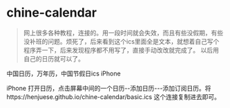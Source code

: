 # chine-calendar
> 网上很多各种教程，连接的。用一段时间就会失效，而且有些没假期，有些没补班的问题。烦死了，后来看到这个ics里面全是文本，就想着自己写个程序弄一下，后来发现程序都不用写了，直接手动改改就完成了。
以后用自己的日历就可以了。

中国日历，万年历，中国节假日ics iPhone


iPhone 打开日历，点击屏幕中间的一个日历--添加日历---添加订阅日历。将https://henjuese.github.io/chine-calendar/basic.ics 这个连接复制进去即可。

